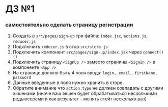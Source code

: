 # ДЗ №1
### самостоятельно сделать страницу регистрации

1. Создать в `src/pages/sign-up` три файла: `index.jsx`, `actions.js`, `reducer.js`
2. Подключить `reducer.js` в стор `src/store.js`
3. Подключить компонент `src/pages/sign-up/index.jsx` через `connect()()`
4. Подключить страницу `<SignUp />` заместо странины `<SignIn />` в компоненте `<App />`
5. На странице должно быть 4 поля ввода: `login, email, firstName, password`
6. Данные введенные в поля нужно хранить в сторе.
7. Обратите внимание что `action.type` не должен совпадать с другими экшенами (иначе ваш экшен будет обрабатываться несколькими редьюсерами и как результат - менять стейт несколько раз)
